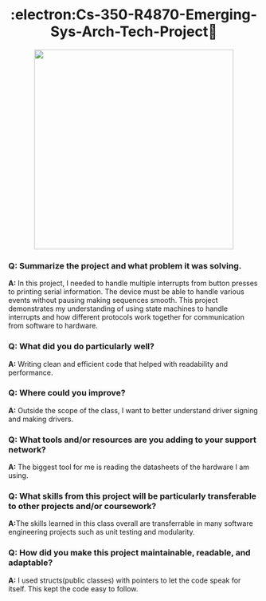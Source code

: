 <h1 align='center'>:electron:Cs-350-R4870-Emerging-Sys-Arch-Tech-Project🔌</h1>
<div align='center'><img src='https://github.com/intondiscott/Cs-350-R4870-Emerging-Sys-Arch-Tech-Project/blob/master/helloworld.gif' width='400'/></div>
<h3>Q: Summarize the project and what problem it was solving.</h3>
<p><strong>A:</strong> In this project, I needed to handle multiple interrupts from button presses to printing serial information. The device must be able to handle various events without pausing making sequences smooth. This project demonstrates my understanding of using state machines to handle interrupts and how different protocols work together for communication from software to hardware.</p>
<h3>Q: What did you do particularly well?</h3>
<p><strong>A:</strong> Writing clean and efficient code that helped with readability and performance.</p>
<h3>Q: Where could you improve?</h3>
<p><strong>A:</strong> Outside the scope of the class, I want to better understand driver signing and making drivers.</p>
<h3>Q: What tools and/or resources are you adding to your support network?</h3>
<p><strong>A:</strong> The biggest tool for me is reading the datasheets of the hardware I am using.</p>
<h3>Q: What skills from this project will be particularly transferable to other projects and/or coursework?</h3>
<p><strong>A:</strong>The skills learned in this class overall are transferrable in many software engineering projects such as unit testing and modularity.</p>
<h3>Q: How did you make this project maintainable, readable, and adaptable?</h3>
<p><strong>A:</strong> I used structs(public classes) with pointers to let the code speak for itself. This kept the code easy to follow.</p>

